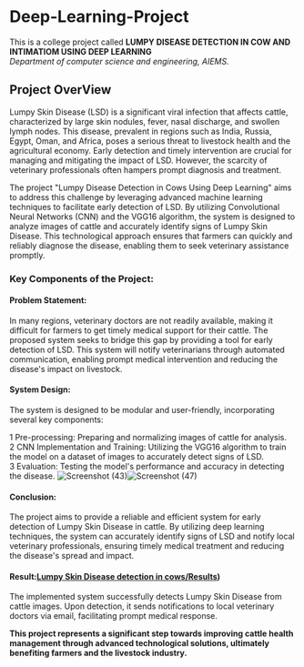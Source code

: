 # Deep-Learning-Project
This is a college project called **LUMPY DISEASE DETECTION IN COW AND INTIMATIOM USING DEEP LEARNING**  
*Department of computer science and engineering, AIEMS.*

## Project OverView
Lumpy Skin Disease (LSD) is a significant viral infection that affects cattle, characterized by large skin nodules, fever, nasal discharge, and swollen lymph nodes. This disease, prevalent in regions such as India, Russia, Egypt, Oman, and Africa, poses a serious threat to livestock health and the agricultural economy. Early detection and timely intervention are crucial for managing and mitigating the impact of LSD. However, the scarcity of veterinary professionals often hampers prompt diagnosis and treatment.

The project "Lumpy Disease Detection in Cows Using Deep Learning" aims to address this challenge by leveraging advanced machine learning techniques to facilitate early detection of LSD. By utilizing Convolutional Neural Networks (CNN) and the VGG16 algorithm, the system is designed to analyze images of cattle and accurately identify signs of Lumpy Skin Disease. This technological approach ensures that farmers can quickly and reliably diagnose the disease, enabling them to seek veterinary assistance promptly.

### Key Components of the Project:

#### Problem Statement: 
In many regions, veterinary doctors are not readily available, making it difficult for farmers to get timely medical support for their cattle. The proposed system seeks to bridge this gap by providing a tool for early detection of LSD. This system will notify veterinarians through automated communication, enabling prompt medical intervention and reducing the disease's impact on livestock.

#### System Design: 
The system is designed to be modular and user-friendly, incorporating several key components:

1 Pre-processing: Preparing and normalizing images of cattle for analysis.  
2 CNN Implementation and Training: Utilizing the VGG16 algorithm to train the model on a dataset of images to accurately detect signs of LSD.  
3 Evaluation: Testing the model's performance and accuracy in detecting the disease.
![Screenshot (43)](https://github.com/Dhanyatha-s/Deep-Learning-Project/assets/95542660/ff985ef8-7143-4eaf-a1c2-9393a98401a2)![Screenshot (47)](https://github.com/Dhanyatha-s/Deep-Learning-Project/assets/95542660/8e07fdee-4527-4021-8d25-6ae80ccc1e1b)



#### Conclusion:
The project aims to provide a reliable and efficient system for early detection of Lumpy Skin Disease in cattle. By utilizing deep learning techniques, the system can accurately identify signs of LSD and notify local veterinary professionals, ensuring timely medical treatment and reducing the disease's spread and impact.

#### Result:[Lumpy Skin Disease detection in cows/Results](https://github.com/Dhanyatha-s/Deep-Learning-Project/commit/126cef1bf68af8a0db7e555add925ab225b365e5))
The implemented system successfully detects Lumpy Skin Disease from cattle images. Upon detection, it sends notifications to local veterinary doctors via email, facilitating prompt medical response.

**This project represents a significant step towards improving cattle health management through advanced technological solutions, ultimately benefiting farmers and the livestock industry.**
